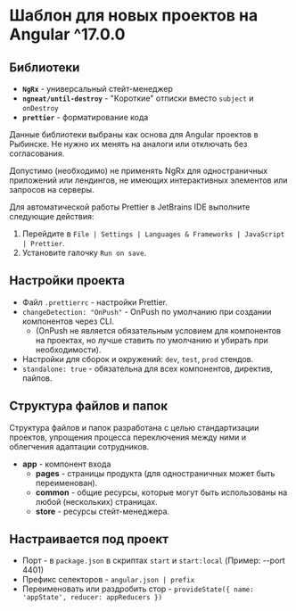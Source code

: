 # Шаблон для новых проектов на Angular ^17.0.0

## Библиотеки

- **`NgRx`** - универсальный стейт-менеджер
- **`ngneat/until-destroy`** - "Короткие" отписки вместо `subject` и `onDestroy`
- **`prettier`** - форматирование кода

Данные библиотеки выбраны как основа для Angular проектов в Рыбинске. Не нужно их менять на аналоги или отключать без согласования.

Допустимо (необходимо) не применять NgRx для одностраничных приложений или лендингов, не имеющих интерактивных элементов или запросов на серверы.

Для автоматической работы Prettier в JetBrains IDE выполните следующие действия:

1. Перейдите в `File | Settings | Languages & Frameworks | JavaScript | Prettier`.
2. Установите галочку `Run on save`.

## Настройки проекта

- Файл `.prettierrc` - настройки Prettier.
- `changeDetection: "OnPush"` - OnPush по умолчанию при создании компонентов через CLI.
  - (OnPush не является обязательным условием для компонентов на проектах, но лучше ставить по умолчанию и убирать при необходимости).
- Настройки для сборок и окружений: `dev`, `test`, `prod` стендов.
- `standalone: true` - обязательна для всех компонентов, директив, пайпов.

## Структура файлов и папок

Структура файлов и папок разработана с целью стандартизации проектов, упрощения процесса переключения между ними и облегчения адаптации сотрудников.

- **app** - компонент входа
  - **pages** - страницы продукта (для одностраничных может быть переименован).
  - **common** - общие ресурсы, которые могут быть использованы на любой (нескольких) страницах.
  - **store** - ресурсы стейт-менеджера.

## Настраивается под проект

- Порт - в `package.json` в скриптах `start` и `start:local` (Пример: --port 4401)
- Префикс селекторов - `angular.json | prefix`
- Переименовать или раздробить стор - `provideState({ name: 'appState', reducer: appReducers })`
